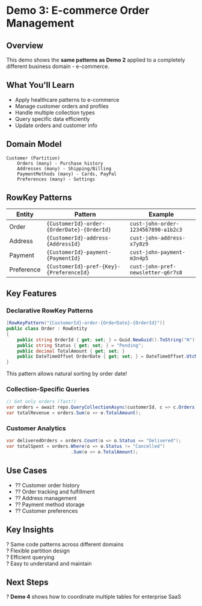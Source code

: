 # Demo 3: E-commerce Order Management

## Overview
This demo shows the **same patterns as Demo 2** applied to a completely different business domain - e-commerce.

## What You'll Learn
- Apply healthcare patterns to e-commerce
- Manage customer orders and profiles
- Handle multiple collection types
- Query specific data efficiently
- Update orders and customer info

## Domain Model
```
Customer (Partition)
    Orders (many) - Purchase history
    Addresses (many) - Shipping/Billing
    PaymentMethods (many) - Cards, PayPal
    Preferences (many) - Settings
```

## RowKey Patterns
| Entity | Pattern | Example |
|--------|---------|---------|
| Order | `{CustomerId}-order-{OrderDate}-{OrderId}` | `cust-john-order-1234567890-a1b2c3` |
| Address | `{CustomerId}-address-{AddressId}` | `cust-john-address-x7y8z9` |
| Payment | `{CustomerId}-payment-{PaymentId}` | `cust-john-payment-m3n4p5` |
| Preference | `{CustomerId}-pref-{Key}-{PreferenceId}` | `cust-john-pref-newsletter-q6r7s8` |

## Key Features

### Declarative RowKey Patterns
```csharp
[RowKeyPattern("{CustomerId}-order-{OrderDate}-{OrderId}")]
public class Order : RowEntity
{
    public string OrderId { get; set; } = Guid.NewGuid().ToString("N")[..12];
    public string Status { get; set; } = "Pending";
    public decimal TotalAmount { get; set; }
    public DateTimeOffset OrderDate { get; set; } = DateTimeOffset.UtcNow;
}
```
This pattern allows natural sorting by order date!

### Collection-Specific Queries
```csharp
// Get only orders (fast!)
var orders = await repo.QueryCollectionAsync(customerId, c => c.Orders);
var totalRevenue = orders.Sum(o => o.TotalAmount);
```

### Customer Analytics
```csharp
var deliveredOrders = orders.Count(o => o.Status == "Delivered");
var totalSpent = orders.Where(o => o.Status != "Cancelled")
                        .Sum(o => o.TotalAmount);
```

## Use Cases
- ?? Customer order history
- ?? Order tracking and fulfillment
- ?? Address management
- ?? Payment method storage
- ?? Customer preferences

## Key Insights
? Same code patterns across different domains  
? Flexible partition design  
? Efficient querying  
? Easy to understand and maintain  

## Next Steps
? **Demo 4** shows how to coordinate multiple tables for enterprise SaaS
